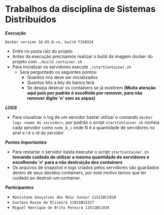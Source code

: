 # Trabalhos da disciplina de Sistemas Distribuídos


***Execução***

`Docker version 18.05.0-ce, build f150324`

- Entre no pasta raiz do projeto
- Antes da execução precisamos realizar o build da imagem docker do projeto com `./build_container.sh`
- Para inicializar os servidores execute `./startContainer.sh`
    - Será perguntado os seguintes pontos:
        - Quantos nós deve ser inicializados
        - Quantos bits a key do banco terá
        - Se deseja destruir os containers se já existirem **(Muita atenção aqui pois por padrão é escolhido por remover, para não remover digite 'n' sem as aspas)**


***LOGS***

- Para visualizar o log de um servidor bastar utilizar o comando `docker logs <nome do servidor>`, por padrão o script `startContainer.sh` nomeia cada servidor como `node_N_i` onde N é a quantidade de servidores no anel e i é o id do servidor


***Pontos Importantes***

- Para restartar o servidor basta executar o script `startContainer.sh` **tomando cuidado de utilizar a mesma quantidade de servidores e escolhendo 'n' para a não destruição dos containers**
- Os arquivos de snapshot e logs criados pelos servidores são guardados dentro de seus devidos containers, por este motivo temos que ter cuidado ao destruir um container.


***Participantes***

- `Ronistone Gonçalves dos Reis Junior 11521BCC018`  
- `Gustavo Rosse de Oliveira 11021BSI227`  
- `Miguel Henrique de Brito Pereira 11511BCC035`